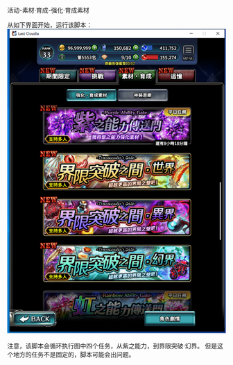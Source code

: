 活动-素材·育成-强化·育成素材

从如下界面开始，运行该脚本：
![img.png](material_start_page.png)

注意，该脚本会循环执行图中四个任务，从紫之能力，到界限突破·幻界。
但是这个地方的任务不是固定的，脚本可能会出问题。